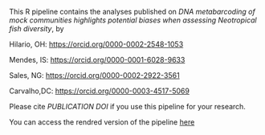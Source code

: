 This R pipeline contains the analyses published on *DNA metabarcoding of mock communities highlights
potential biases when assessing Neotropical fish diversity*, by 


Hilario, OH: https://orcid.org/0000-0002-2548-1053

Mendes, IS: https://orcid.org/0000-0001-6028-9633

Sales, NG: https://orcid.org/0000-0002-2922-3561

Carvalho,DC: https://orcid.org/0000-0003-4517-5069


Please cite _PUBLICATION DOI_ if you use this pipeline for your research.

You can access the rendred version of the pipeline [here](https://htmlpreview.github.io/?https://github.com/heronoh/fish_eDNA/blob/main/mock_communities/fish_eDNA-mock_communities-HilarioOH_et_al_2023.html)
